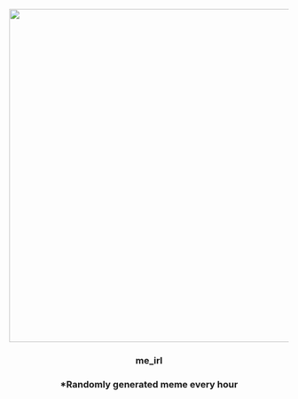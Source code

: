 <p align="center">
        <img src="https://i.redd.it/ji713a2z3kz81.jpg" width="600" height="600">
        </p>
        <h3 align="center">me_irl</h3>
        <h3 align="center">*Randomly generated meme every hour</h3>
    